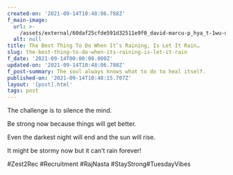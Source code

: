 ```yaml
---
created-on: '2021-09-14T10:48:06.788Z'
f_main-image:
  url: >-
    /assets/external/60daf25cfde591d32511e9f0_david-marcu-p_hya_t-1wu-unsplash.jpg
  alt: null
title: The Best Thing To Do When It’s Raining, Is Let It Rain…
slug: the-best-thing-to-do-when-its-raining-is-let-it-rain
f_date: '2021-09-14T00:00:00.000Z'
updated-on: '2021-09-14T10:48:06.788Z'
f_post-summary: The soul always knows what to do to heal itself.
published-on: '2021-09-14T10:48:15.707Z'
layout: '[post].html'
tags: post
---
```


The challenge is to silence the mind.

Be strong now because things will get better.

Even the darkest night will end and the sun will rise.

It might be stormy now but it can’t rain forever!

#Zest2Rec #Recruitment #RajNasta #StayStrong#TuesdayVibes

‍
